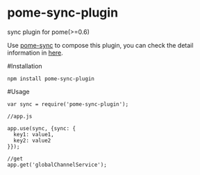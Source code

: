 pome-sync-plugin
==================

sync plugin for pome(>=0.6)


Use [pome-sync](https://github.com/NetEase/pome-sync) to compose this plugin, you can check the detail information in [here](https://github.com/NetEase/pome-sync/blob/master/README.md).


#Installation

```
npm install pome-sync-plugin
```

#Usage

```
var sync = require('pome-sync-plugin');

//app.js

app.use(sync, {sync: {
  key1: value1,
  key2: value2
}});

//get
app.get('globalChannelService');
```
